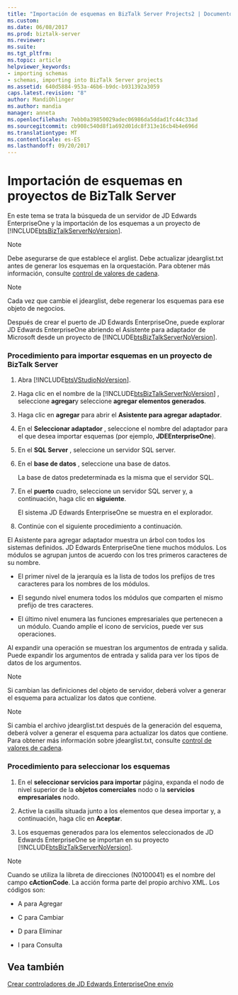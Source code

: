 ```yaml
---
title: "Importación de esquemas en BizTalk Server Projects2 | Documentos de Microsoft"
ms.custom: 
ms.date: 06/08/2017
ms.prod: biztalk-server
ms.reviewer: 
ms.suite: 
ms.tgt_pltfrm: 
ms.topic: article
helpviewer_keywords:
- importing schemas
- schemas, importing into BizTalk Server projects
ms.assetid: 640d5884-953a-46b6-b9dc-b931392a3059
caps.latest.revision: "8"
author: MandiOhlinger
ms.author: mandia
manager: anneta
ms.openlocfilehash: 7ebb0a39850029adec06986da5ddad1fc44c33ad
ms.sourcegitcommit: cb908c540d8f1a692d01dc8f313e16cb4b4e696d
ms.translationtype: MT
ms.contentlocale: es-ES
ms.lasthandoff: 09/20/2017
---
```

# <a name="importing-schemas-into-biztalk-server-projects"></a>Importación de esquemas en proyectos de BizTalk Server
En este tema se trata la búsqueda de un servidor de JD Edwards EnterpriseOne y la importación de los esquemas a un proyecto de [!INCLUDE[btsBizTalkServerNoVersion](../includes/btsbiztalkservernoversion-md.md)].  
  
> [!NOTE]
>  Debe asegurarse de que establece el arglist. Debe actualizar jdearglist.txt antes de generar los esquemas en la orquestación. Para obtener más información, consulte [control de valores de cadena](../core/handling-string-values2.md).  
  
> [!NOTE]
>  Cada vez que cambie el jdearglist, debe regenerar los esquemas para ese objeto de negocios.  
  
 Después de crear el puerto de JD Edwards EnterpriseOne, puede explorar JD Edwards EnterpriseOne abriendo el Asistente para adaptador de Microsoft desde un proyecto de [!INCLUDE[btsBizTalkServerNoVersion](../includes/btsbiztalkservernoversion-md.md)].  
  
### <a name="to-import-schemas-into-a-biztalk-server-project"></a>Procedimiento para importar esquemas en un proyecto de BizTalk Server  
  
1.  Abra [!INCLUDE[btsVStudioNoVersion](../includes/btsvstudionoversion-md.md)].  
  
2.  Haga clic en el nombre de la [!INCLUDE[btsBizTalkServerNoVersion](../includes/btsbiztalkservernoversion-md.md)] , seleccione **agregar**y seleccione **agregar elementos generados**.  
  
3.  Haga clic en **agregar** para abrir el **Asistente para agregar adaptador**.  
  
4.  En el **Seleccionar adaptador** , seleccione el nombre del adaptador para el que desea importar esquemas (por ejemplo, **JDEEnterpriseOne**).  
  
5.  En el **SQL Server** , seleccione un servidor SQL server.  
  
6.  En el **base de datos** , seleccione una base de datos.  
  
     La base de datos predeterminada es la misma que el servidor SQL.  
  
7.  En el **puerto** cuadro, seleccione un servidor SQL server y, a continuación, haga clic en **siguiente**.  
  
     El sistema JD Edwards EnterpriseOne se muestra en el explorador.  
  
8.  Continúe con el siguiente procedimiento a continuación.  
  
 El Asistente para agregar adaptador muestra un árbol con todos los sistemas definidos. JD Edwards EnterpriseOne tiene muchos módulos. Los módulos se agrupan juntos de acuerdo con los tres primeros caracteres de su nombre.  
  
-   El primer nivel de la jerarquía es la lista de todos los prefijos de tres caracteres para los nombres de los módulos.  
  
-   El segundo nivel enumera todos los módulos que comparten el mismo prefijo de tres caracteres.  
  
-   El último nivel enumera las funciones empresariales que pertenecen a un módulo. Cuando amplíe el icono de servicios, puede ver sus operaciones.  
  
 Al expandir una operación se muestran los argumentos de entrada y salida. Puede expandir los argumentos de entrada y salida para ver los tipos de datos de los argumentos.  
  
> [!NOTE]
>  Si cambian las definiciones del objeto de servidor, deberá volver a generar el esquema para actualizar los datos que contiene.  
  
> [!NOTE]
>  Si cambia el archivo jdearglist.txt después de la generación del esquema, deberá volver a generar el esquema para actualizar los datos que contiene. Para obtener más información sobre jdearglist.txt, consulte [control de valores de cadena](../core/handling-string-values2.md).  
  
### <a name="to-select-the-schemas"></a>Procedimiento para seleccionar los esquemas  
  
1.  En el **seleccionar servicios para importar** página, expanda el nodo de nivel superior de la **objetos comerciales** nodo o la **servicios empresariales** nodo.  
  
2.  Active la casilla situada junto a los elementos que desea importar y, a continuación, haga clic en **Aceptar**.  
  
3.  Los esquemas generados para los elementos seleccionados de JD Edwards EnterpriseOne se importan en su proyecto [!INCLUDE[btsBizTalkServerNoVersion](../includes/btsbiztalkservernoversion-md.md)].  
  
> [!NOTE]
>  Cuando se utiliza la libreta de direcciones (N0100041) es el nombre del campo **cActionCode**. La acción forma parte del propio archivo XML. Los códigos son:  
  
-   A para Agregar  
  
-   C para Cambiar  
  
-   D para Eliminar  
  
-   I para Consulta  
  
## <a name="see-also"></a>Vea también  
 [Crear controladores de JD Edwards EnterpriseOne envío](../core/creating-jd-edwards-enterpriseone-send-handlers.md)